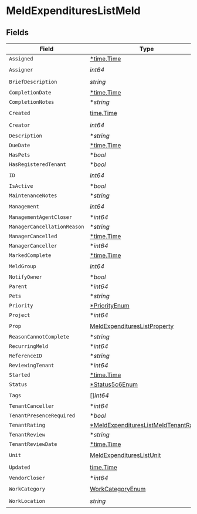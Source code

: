 # MeldExpendituresListMeld


## Fields

| Field                                                                                                | Type                                                                                                 | Required                                                                                             | Description                                                                                          |
| ---------------------------------------------------------------------------------------------------- | ---------------------------------------------------------------------------------------------------- | ---------------------------------------------------------------------------------------------------- | ---------------------------------------------------------------------------------------------------- |
| `Assigned`                                                                                           | [*time.Time](https://pkg.go.dev/time#Time)                                                           | :heavy_minus_sign:                                                                                   | N/A                                                                                                  |
| `Assigner`                                                                                           | *int64*                                                                                              | :heavy_check_mark:                                                                                   | N/A                                                                                                  |
| `BriefDescription`                                                                                   | *string*                                                                                             | :heavy_check_mark:                                                                                   | N/A                                                                                                  |
| `CompletionDate`                                                                                     | [*time.Time](https://pkg.go.dev/time#Time)                                                           | :heavy_minus_sign:                                                                                   | N/A                                                                                                  |
| `CompletionNotes`                                                                                    | **string*                                                                                            | :heavy_minus_sign:                                                                                   | N/A                                                                                                  |
| `Created`                                                                                            | [time.Time](https://pkg.go.dev/time#Time)                                                            | :heavy_check_mark:                                                                                   | N/A                                                                                                  |
| `Creator`                                                                                            | *int64*                                                                                              | :heavy_check_mark:                                                                                   | N/A                                                                                                  |
| `Description`                                                                                        | **string*                                                                                            | :heavy_minus_sign:                                                                                   | N/A                                                                                                  |
| `DueDate`                                                                                            | [*time.Time](https://pkg.go.dev/time#Time)                                                           | :heavy_minus_sign:                                                                                   | N/A                                                                                                  |
| `HasPets`                                                                                            | **bool*                                                                                              | :heavy_minus_sign:                                                                                   | N/A                                                                                                  |
| `HasRegisteredTenant`                                                                                | **bool*                                                                                              | :heavy_minus_sign:                                                                                   | N/A                                                                                                  |
| `ID`                                                                                                 | *int64*                                                                                              | :heavy_check_mark:                                                                                   | N/A                                                                                                  |
| `IsActive`                                                                                           | **bool*                                                                                              | :heavy_minus_sign:                                                                                   | N/A                                                                                                  |
| `MaintenanceNotes`                                                                                   | **string*                                                                                            | :heavy_minus_sign:                                                                                   | N/A                                                                                                  |
| `Management`                                                                                         | *int64*                                                                                              | :heavy_check_mark:                                                                                   | N/A                                                                                                  |
| `ManagementAgentCloser`                                                                              | **int64*                                                                                             | :heavy_minus_sign:                                                                                   | N/A                                                                                                  |
| `ManagerCancellationReason`                                                                          | **string*                                                                                            | :heavy_minus_sign:                                                                                   | N/A                                                                                                  |
| `ManagerCancelled`                                                                                   | [*time.Time](https://pkg.go.dev/time#Time)                                                           | :heavy_minus_sign:                                                                                   | N/A                                                                                                  |
| `ManagerCanceller`                                                                                   | **int64*                                                                                             | :heavy_minus_sign:                                                                                   | N/A                                                                                                  |
| `MarkedComplete`                                                                                     | [*time.Time](https://pkg.go.dev/time#Time)                                                           | :heavy_minus_sign:                                                                                   | N/A                                                                                                  |
| `MeldGroup`                                                                                          | *int64*                                                                                              | :heavy_check_mark:                                                                                   | N/A                                                                                                  |
| `NotifyOwner`                                                                                        | **bool*                                                                                              | :heavy_minus_sign:                                                                                   | N/A                                                                                                  |
| `Parent`                                                                                             | **int64*                                                                                             | :heavy_minus_sign:                                                                                   | N/A                                                                                                  |
| `Pets`                                                                                               | **string*                                                                                            | :heavy_minus_sign:                                                                                   | N/A                                                                                                  |
| `Priority`                                                                                           | [*PriorityEnum](../../models/shared/priorityenum.md)                                                 | :heavy_minus_sign:                                                                                   | N/A                                                                                                  |
| `Project`                                                                                            | **int64*                                                                                             | :heavy_minus_sign:                                                                                   | N/A                                                                                                  |
| `Prop`                                                                                               | [MeldExpendituresListProperty](../../models/shared/meldexpenditureslistproperty.md)                  | :heavy_check_mark:                                                                                   | N/A                                                                                                  |
| `ReasonCannotComplete`                                                                               | **string*                                                                                            | :heavy_minus_sign:                                                                                   | N/A                                                                                                  |
| `RecurringMeld`                                                                                      | **int64*                                                                                             | :heavy_minus_sign:                                                                                   | N/A                                                                                                  |
| `ReferenceID`                                                                                        | **string*                                                                                            | :heavy_minus_sign:                                                                                   | N/A                                                                                                  |
| `ReviewingTenant`                                                                                    | **int64*                                                                                             | :heavy_minus_sign:                                                                                   | N/A                                                                                                  |
| `Started`                                                                                            | [*time.Time](https://pkg.go.dev/time#Time)                                                           | :heavy_minus_sign:                                                                                   | N/A                                                                                                  |
| `Status`                                                                                             | [*Status5c6Enum](../../models/shared/status5c6enum.md)                                               | :heavy_minus_sign:                                                                                   | N/A                                                                                                  |
| `Tags`                                                                                               | []*int64*                                                                                            | :heavy_check_mark:                                                                                   | N/A                                                                                                  |
| `TenantCanceller`                                                                                    | **int64*                                                                                             | :heavy_minus_sign:                                                                                   | N/A                                                                                                  |
| `TenantPresenceRequired`                                                                             | **bool*                                                                                              | :heavy_minus_sign:                                                                                   | N/A                                                                                                  |
| `TenantRating`                                                                                       | [*MeldExpendituresListMeldTenantRating](../../models/shared/meldexpenditureslistmeldtenantrating.md) | :heavy_minus_sign:                                                                                   | N/A                                                                                                  |
| `TenantReview`                                                                                       | **string*                                                                                            | :heavy_minus_sign:                                                                                   | N/A                                                                                                  |
| `TenantReviewDate`                                                                                   | [*time.Time](https://pkg.go.dev/time#Time)                                                           | :heavy_minus_sign:                                                                                   | N/A                                                                                                  |
| `Unit`                                                                                               | [MeldExpendituresListUnit](../../models/shared/meldexpenditureslistunit.md)                          | :heavy_check_mark:                                                                                   | N/A                                                                                                  |
| `Updated`                                                                                            | [time.Time](https://pkg.go.dev/time#Time)                                                            | :heavy_check_mark:                                                                                   | N/A                                                                                                  |
| `VendorCloser`                                                                                       | **int64*                                                                                             | :heavy_minus_sign:                                                                                   | N/A                                                                                                  |
| `WorkCategory`                                                                                       | [WorkCategoryEnum](../../models/shared/workcategoryenum.md)                                          | :heavy_check_mark:                                                                                   | N/A                                                                                                  |
| `WorkLocation`                                                                                       | *string*                                                                                             | :heavy_check_mark:                                                                                   | N/A                                                                                                  |